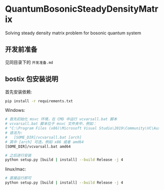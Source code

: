 # QuantumBosonicSteadyDensityMatrix

Solving steady density matrix problem for bosonic quantum system

## 开发前准备

见同目录下的 `开发准备.md` 

## bostix 包安装说明

首先安装依赖:
```bash
pip install -r requirements.txt
```

Windows:
```bash
# 首先初始化 msvc 环境，在 CMD 中运行 vcvarsall.bat 脚本
# vcvarsall.bat 脚本位于 msvc 文件夹中，例如：
# "C:\Program Files (x86)\Microsoft Visual Studio\2019\Community\VC\Auxiliary\Build\vcvarsall.bat"
# 语法为:
#   [SOME_DIR]/vcvarsall.bat [arch]
# 其中 [arch] 可选，例如 x86 或者 amd64
[SOME_DIR]/vcvarsall.bat amd64

# 之后进行安装
python setup.py [build | install] --build Release -j 4
```

linux/mac:
```bash
# 直接运行即可
python setup.py [build | install] --build Release -j 4
```